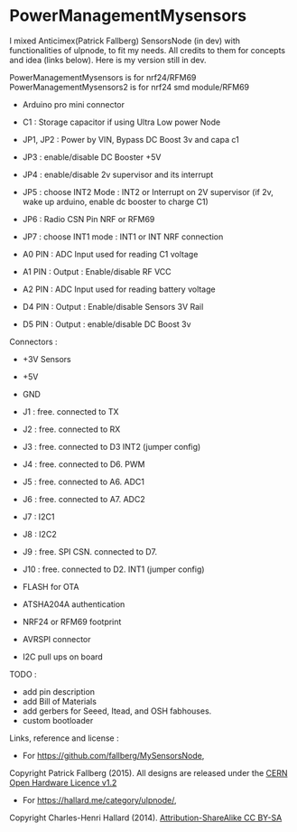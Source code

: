 # PowerManagementMysensors

I mixed Anticimex(Patrick Fallberg) SensorsNode (in dev) with functionalities of ulpnode, to fit my needs. All credits to them for concepts and idea (links below). Here is my version still in dev.

PowerManagementMysensors is for nrf24/RFM69
PowerManagementMysensors2 is for nrf24 smd module/RFM69

- Arduino pro mini connector

- C1 : Storage capacitor if using Ultra Low power Node 
- JP1, JP2 : Power by VIN, Bypass DC Boost 3v and capa c1 
- JP3 : enable/disable DC Booster +5V 
- JP4 : enable/disable 2v supervisor and its interrupt 
- JP5 : choose INT2 Mode : INT2 or Interrupt on 2V supervisor (if 2v, wake up arduino, enable dc booster to charge C1) 
- JP6 : Radio CSN Pin NRF or RFM69 
- JP7 : choose INT1 mode : INT1 or INT NRF connection

- A0 PIN : ADC Input used for reading C1 voltage 
- A1 PIN : Output : Enable/disable RF VCC 
- A2 PIN : ADC Input used for reading battery voltage 
- D4 PIN : Output : Enable/disable Sensors 3V Rail 
- D5 PIN : Output : enable/disable DC Boost 3v

Connectors :
- +3V Sensors
- +5V
- GND
- J1 : free. connected to TX
- J2 : free. connected to RX
- J3 : free. connected to D3 INT2 (jumper config)
- J4 : free. connected to D6. PWM
- J5 : free. connected to A6. ADC1
- J6 : free. connected to A7. ADC2
- J7 : I2C1
- J8 : I2C2
- J9 : free. SPI CSN. connected to D7.
- J10 : free. connected to D2. INT1 (jumper config)

- FLASH for OTA
- ATSHA204A authentication
- NRF24 or RFM69 footprint 
- AVRSPI connector
- I2C pull ups on board


TODO : 
- add pin description
- add Bill of Materials
- add gerbers for Seeed, Itead, and OSH fabhouses.
- custom bootloader


Links, reference and license : 

- For https://github.com/fallberg/MySensorsNode,

Copyright Patrick Fallberg (2015). All designs are released under the [CERN Open Hardware Licence v1.2](http://ohwr.org/cernohl)

- For https://hallard.me/category/ulpnode/, 

Copyright Charles-Henri Hallard (2014). [Attribution-ShareAlike CC BY-SA](https://creativecommons.org/licenses/)
